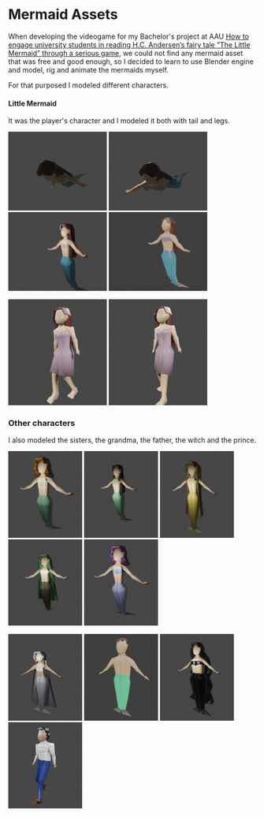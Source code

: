 # Mermaid Assets

When developing the videogame for my Bachelor's project at AAU [How to engage university students in reading H.C. Andersen’s fairy tale ”The Little Mermaid” through a serious game](https://github.com/ireneubieto/MyWork/blob/main/Videogames/TheLittleMermaid), we could not find any mermaid asset that was free and good enough, so I decided to learn to use Blender engine and model, rig and animate the mermaids myself.

For that purposed I modeled different characters.

#### Little Mermaid

It was the player's character and I modeled it both with tail and legs.

<img src="https://github.com/ireneubieto/MyWork/blob/main/3DART/Mermaids/Images/Mermaid1.png" alt="Mermaid" width="200px"> <img src="https://github.com/ireneubieto/MyWork/blob/main/3DART/Mermaids/Images/Mermaid2.png" alt="Mermaid" width="200px"> <img src="https://github.com/ireneubieto/MyWork/blob/main/3DART/Mermaids/Images/Mermaid3.png" alt="Mermaid" width="200px"> <img src="https://github.com/ireneubieto/MyWork/blob/main/3DART/Mermaids/Images/Mermaid4.png" alt="Mermaid" width="200px">

<img src="https://github.com/ireneubieto/MyWork/blob/main/3DART/Mermaids/Images/MermaidLegs1.png" alt="Mermaid with Legs" width="200px"> <img src="https://github.com/ireneubieto/MyWork/blob/main/3DART/Mermaids/Images/MermaidLegs2.png" alt="Mermaid with Legs" width="200px">

### Other characters

I also modeled the sisters, the grandma, the father, the witch and the prince.

<img src="https://github.com/ireneubieto/MyWork/blob/main/3DART/Mermaids/Images/Sister1.png" alt="Sister One" width="150px"> <img src="https://github.com/ireneubieto/MyWork/blob/main/3DART/Mermaids/Images/Sister2.png" alt="Sister Two" width="150px"> <img src="https://github.com/ireneubieto/MyWork/blob/main/3DART/Mermaids/Images/Sister3.png" alt="Sister Three" width="150px"> <img src="https://github.com/ireneubieto/MyWork/blob/main/3DART/Mermaids/Images/Sister4.png" alt="Sister Four" width="150px"> <img src="https://github.com/ireneubieto/MyWork/blob/main/3DART/Mermaids/Images/Sister5.png" alt="Sister Five" width="150px">

<img src="https://github.com/ireneubieto/MyWork/blob/main/3DART/Mermaids/Images/Elder.png" alt="Elder" width="150px"> <img src="https://github.com/ireneubieto/MyWork/blob/main/3DART/Mermaids/Images/Father.png" alt="Father" width="150px"> <img src="https://github.com/ireneubieto/MyWork/blob/main/3DART/Mermaids/Images/Witch.png" alt="Witch" width="150px"> <img src="https://github.com/ireneubieto/MyWork/blob/main/3DART/Mermaids/Images/Prince.png" alt="Prince" width="150px">
